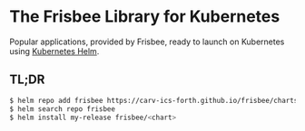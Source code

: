 # The Frisbee Library for Kubernetes

Popular applications, provided by Frisbee, ready to launch on Kubernetes using [Kubernetes Helm](https://github.com/helm/helm).

## TL;DR

```bash
$ helm repo add frisbee https://carv-ics-forth.github.io/frisbee/charts
$ helm search repo frisbee
$ helm install my-release frisbee/<chart>
```